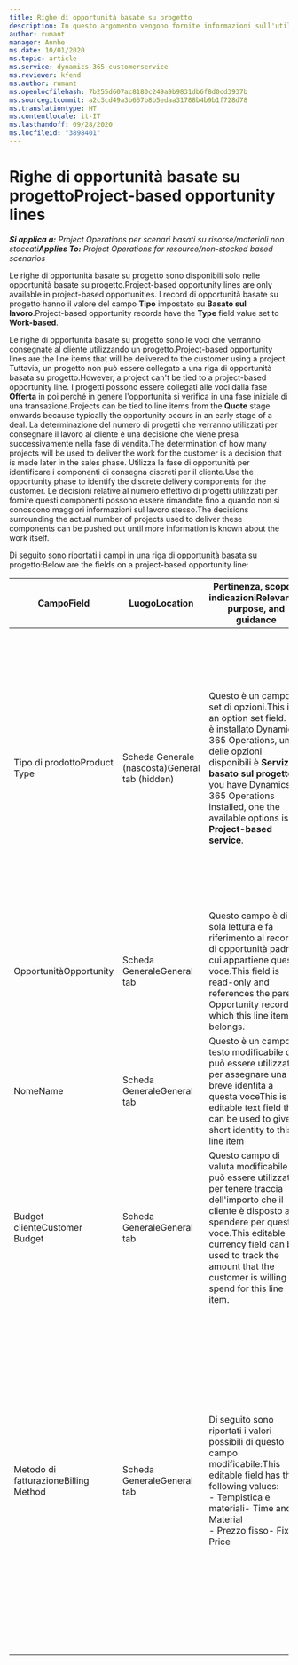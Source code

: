 ```yaml
---
title: Righe di opportunità basate su progetto
description: In questo argomento vengono fornite informazioni sull'utilizzo delle righe di opportunità basate su progetto.
author: rumant
manager: Annbe
ms.date: 10/01/2020
ms.topic: article
ms.service: dynamics-365-customerservice
ms.reviewer: kfend
ms.author: rumant
ms.openlocfilehash: 7b255d607ac8180c249a9b9831db6f8d0cd3937b
ms.sourcegitcommit: a2c3cd49a3b667b8b5edaa31788b4b9b1f728d78
ms.translationtype: HT
ms.contentlocale: it-IT
ms.lasthandoff: 09/28/2020
ms.locfileid: "3898401"
---
```

# <a name="project-based-opportunity-lines"></a><span data-ttu-id="50fb6-103">Righe di opportunità basate su progetto</span><span class="sxs-lookup"><span data-stu-id="50fb6-103">Project-based opportunity lines</span></span>

<span data-ttu-id="50fb6-104">_**Si applica a:** Project Operations per scenari basati su risorse/materiali non stoccati_</span><span class="sxs-lookup"><span data-stu-id="50fb6-104">_**Applies To:** Project Operations for resource/non-stocked based scenarios_</span></span>


<span data-ttu-id="50fb6-105">Le righe di opportunità basate su progetto sono disponibili solo nelle opportunità basate su progetto.</span><span class="sxs-lookup"><span data-stu-id="50fb6-105">Project-based opportunity lines are only available in project-based opportunities.</span></span> <span data-ttu-id="50fb6-106">I record di opportunità basate su progetto hanno il valore del campo **Tipo** impostato su **Basato sul lavoro**.</span><span class="sxs-lookup"><span data-stu-id="50fb6-106">Project-based opportunity records have the **Type** field value set to **Work-based**.</span></span>

<span data-ttu-id="50fb6-107">Le righe di opportunità basate su progetto sono le voci che verranno consegnate al cliente utilizzando un progetto.</span><span class="sxs-lookup"><span data-stu-id="50fb6-107">Project-based opportunity lines are the line items that will be delivered to the customer using a project.</span></span> <span data-ttu-id="50fb6-108">Tuttavia, un progetto non può essere collegato a una riga di opportunità basata su progetto.</span><span class="sxs-lookup"><span data-stu-id="50fb6-108">However, a project can't be tied to a project-based opportunity line.</span></span> <span data-ttu-id="50fb6-109">I progetti possono essere collegati alle voci dalla fase **Offerta** in poi perché in genere l'opportunità si verifica in una fase iniziale di una transazione.</span><span class="sxs-lookup"><span data-stu-id="50fb6-109">Projects can be tied to line items from the **Quote** stage onwards because typically the opportunity occurs in an early stage of a deal.</span></span> <span data-ttu-id="50fb6-110">La determinazione del numero di progetti che verranno utilizzati per consegnare il lavoro al cliente è una decisione che viene presa successivamente nella fase di vendita.</span><span class="sxs-lookup"><span data-stu-id="50fb6-110">The determination of how many projects will be used to deliver the work for the customer is a decision that is made later in the sales phase.</span></span> <span data-ttu-id="50fb6-111">Utilizza la fase di opportunità per identificare i componenti di consegna discreti per il cliente.</span><span class="sxs-lookup"><span data-stu-id="50fb6-111">Use the opportunity phase to identify the discrete delivery components for the customer.</span></span> <span data-ttu-id="50fb6-112">Le decisioni relative al numero effettivo di progetti utilizzati per fornire questi componenti possono essere rimandate fino a quando non si conoscono maggiori informazioni sul lavoro stesso.</span><span class="sxs-lookup"><span data-stu-id="50fb6-112">The decisions surrounding the actual number of projects used to deliver these components can be pushed out until more information is known about the work itself.</span></span>

<span data-ttu-id="50fb6-113">Di seguito sono riportati i campi in una riga di opportunità basata su progetto:</span><span class="sxs-lookup"><span data-stu-id="50fb6-113">Below are the fields on a project-based opportunity line:</span></span>

| <span data-ttu-id="50fb6-114">**Campo**</span><span class="sxs-lookup"><span data-stu-id="50fb6-114">**Field**</span></span> | <span data-ttu-id="50fb6-115">**Luogo**</span><span class="sxs-lookup"><span data-stu-id="50fb6-115">**Location**</span></span> | <span data-ttu-id="50fb6-116">**Pertinenza, scopo e indicazioni**</span><span class="sxs-lookup"><span data-stu-id="50fb6-116">**Relevance, purpose, and guidance**</span></span> | <span data-ttu-id="50fb6-117">**Impatto downstream**</span><span class="sxs-lookup"><span data-stu-id="50fb6-117">**Downstream impact**</span></span> |
| --- | --- | --- | --- |
| <span data-ttu-id="50fb6-118">Tipo di prodotto</span><span class="sxs-lookup"><span data-stu-id="50fb6-118">Product Type</span></span> | <span data-ttu-id="50fb6-119">Scheda Generale (nascosta)</span><span class="sxs-lookup"><span data-stu-id="50fb6-119">General tab (hidden)</span></span> | <span data-ttu-id="50fb6-120">Questo è un campo di set di opzioni.</span><span class="sxs-lookup"><span data-stu-id="50fb6-120">This is an option set field.</span></span> <span data-ttu-id="50fb6-121">Se è installato Dynamics 365 Operations, una delle opzioni disponibili è **Servizio basato sul progetto**.</span><span class="sxs-lookup"><span data-stu-id="50fb6-121">If you have Dynamics 365 Operations installed, one the available options is, **Project-based service**.</span></span>  | <span data-ttu-id="50fb6-122">Il valore di questo campo è impostato su **Servizio basato sul progetto** quando si crea la riga di opportunità basata su progetto dalla griglia delle righe basate su progetto nell'opportunità.</span><span class="sxs-lookup"><span data-stu-id="50fb6-122">The value of this field is set to **Project-based service** when you create the project-based opportunity line from the project-based lines grid on the Opportunity.</span></span> <br> <span data-ttu-id="50fb6-123">Se modifichi o sostituisci questo valore, la funzionalità del progetto non sarà abilitata sulle voci basate su progetto.</span><span class="sxs-lookup"><span data-stu-id="50fb6-123">If you change or override this value, the project functionality won't be enabled on your project-based line items.</span></span> |
| <span data-ttu-id="50fb6-124">Opportunità</span><span class="sxs-lookup"><span data-stu-id="50fb6-124">Opportunity</span></span> | <span data-ttu-id="50fb6-125">Scheda Generale</span><span class="sxs-lookup"><span data-stu-id="50fb6-125">General tab</span></span> | <span data-ttu-id="50fb6-126">Questo campo è di sola lettura e fa riferimento al record di opportunità padre a cui appartiene questa voce.</span><span class="sxs-lookup"><span data-stu-id="50fb6-126">This field is read-only and references the parent Opportunity record to which this line item belongs.</span></span> | <span data-ttu-id="50fb6-127">Non vi è alcun impatto downstream di questo campo.</span><span class="sxs-lookup"><span data-stu-id="50fb6-127">There is no downstream impact of this field.</span></span> |
| <span data-ttu-id="50fb6-128">Nome</span><span class="sxs-lookup"><span data-stu-id="50fb6-128">Name</span></span> | <span data-ttu-id="50fb6-129">Scheda Generale</span><span class="sxs-lookup"><span data-stu-id="50fb6-129">General tab</span></span> | <span data-ttu-id="50fb6-130">Questo è un campo di testo modificabile che può essere utilizzato per assegnare una breve identità a questa voce</span><span class="sxs-lookup"><span data-stu-id="50fb6-130">This is an editable text field that can be used to give a short identity to this line item</span></span> | <span data-ttu-id="50fb6-131">Questo valore viene riportato nella riga dell'offerta quando si crea un'offerta da questa opportunità</span><span class="sxs-lookup"><span data-stu-id="50fb6-131">This value is carried over to the quote line when you create a quote from this opportunity</span></span> |
| <span data-ttu-id="50fb6-132">Budget cliente</span><span class="sxs-lookup"><span data-stu-id="50fb6-132">Customer Budget</span></span> | <span data-ttu-id="50fb6-133">Scheda Generale</span><span class="sxs-lookup"><span data-stu-id="50fb6-133">General tab</span></span> | <span data-ttu-id="50fb6-134">Questo campo di valuta modificabile può essere utilizzato per tenere traccia dell'importo che il cliente è disposto a spendere per questa voce.</span><span class="sxs-lookup"><span data-stu-id="50fb6-134">This editable currency field can be used to track the amount that the customer is willing to spend for this line item.</span></span> | <span data-ttu-id="50fb6-135">Questo valore viene riportato nel campo corrispondente della riga dell'offerta quando si crea un'offerta da questa opportunità</span><span class="sxs-lookup"><span data-stu-id="50fb6-135">This value is carried over to the corresponding field on the quote line when you create a quote from this opportunity</span></span> |
| <span data-ttu-id="50fb6-136">Metodo di fatturazione</span><span class="sxs-lookup"><span data-stu-id="50fb6-136">Billing Method</span></span> | <span data-ttu-id="50fb6-137">Scheda Generale</span><span class="sxs-lookup"><span data-stu-id="50fb6-137">General tab</span></span> | <span data-ttu-id="50fb6-138">Di seguito sono riportati i valori possibili di questo campo modificabile:</span><span class="sxs-lookup"><span data-stu-id="50fb6-138">This editable field has the following values:</span></span></br><span data-ttu-id="50fb6-139">- Tempistica e materiali</span><span class="sxs-lookup"><span data-stu-id="50fb6-139">- Time and Material</span></span></br><span data-ttu-id="50fb6-140">- Prezzo fisso</span><span class="sxs-lookup"><span data-stu-id="50fb6-140">- Fixed Price</span></span> | <span data-ttu-id="50fb6-141">Questo valore viene riportato nel campo corrispondente della riga dell'offerta quando si crea un'offerta da questa opportunità.</span><span class="sxs-lookup"><span data-stu-id="50fb6-141">This value is carried over to the corresponding field on the quote line when you create a quote from this opportunity.</span></span> <span data-ttu-id="50fb6-142">Dopo aver creato la riga dell'offerta, il campo è bloccato e non può essere modificato.</span><span class="sxs-lookup"><span data-stu-id="50fb6-142">After the quote line is created, the field is locked and can't be changed.</span></span> <span data-ttu-id="50fb6-143">Assegna un valore a questo campo nel modo più accurato possibile.</span><span class="sxs-lookup"><span data-stu-id="50fb6-143">Assign this field value as accurately as possible.</span></span> <span data-ttu-id="50fb6-144">Se è necessario modificare il valore di questo campo nella riga dell'offerta, elimina e ricrea la riga dell'offerta.</span><span class="sxs-lookup"><span data-stu-id="50fb6-144">If you need to change the value of this field on the quote line, delete and re-create the quote line.</span></span> |
